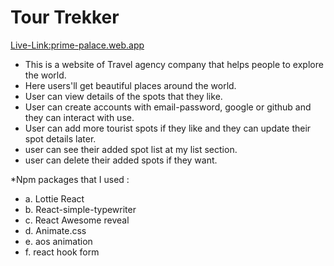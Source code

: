# Tour Trekker

[Live-Link:prime-palace.web.app](https://tour-trekker.web.app/)

- This is a website of Travel agency company that helps people to explore the
  world.
- Here users'll get beautiful places around the world.
- User can view details of the spots that they like.
- User can create accounts with email-password, google or github and they can
  interact with use.
- User can add more tourist spots if they like and they can update their spot
  details later.
- user can see their added spot list at my list section.
- user can delete their added spots if they want.

\*Npm packages that I used :

- a. Lottie React
- b. React-simple-typewriter
- c. React Awesome reveal
- d. Animate.css
- e. aos animation
- f. react hook form
